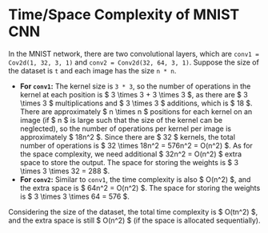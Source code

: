# Time/Space Complexity of MNIST CNN
In the MNIST network, there are two convolutional layers, which are `conv1 = Cov2d(1, 32, 3, 1)` and `conv2 = Conv2d(32, 64, 3, 1)`. Suppose the size of the dataset is `t` and each image has the size `n * n`.  
- **For `conv1`:** The kernel size is `3 * 3`, so the number of operations in the kernel at each position is $ 3 \times 3 + 3 \times 3 $, as there are $ 3 \times 3 $ multiplications and $ 3 \times 3 $ additions, which is $ 18 $. There are approximately $ n \times n $ positions for each kernel on an image (if $ n $ is large such that the size of the kernel can be neglected), so the number of operations per kernel per image is approximately $ 18n^2 $. Since there are $ 32 $ kernels, the total number of operations is $ 32 \times 18n^2 = 576n^2  = O(n^2) $. As for the space complexity, we need additional $ 32n^2 = O(n^2) $ extra space to store the output. The space for storing the weights is $ 3 \times 3 \times 32 = 288 $.
- **For `conv2`:** Similar to `conv1`, the time complexity is also $ O(n^2) $, and the extra space is $ 64n^2 = O(n^2) $. The space for storing the weights is $ 3 \times 3 \times 64 = 576 $.

Considering the size of the dataset, the total time complexity is $ O(tn^2) $, and the extra space is still $ O(n^2) $ (if the space is allocated sequentially).


